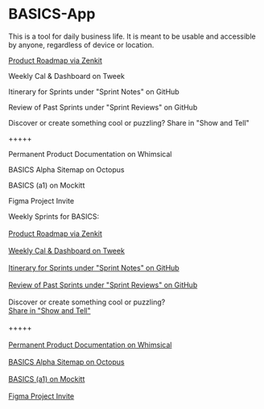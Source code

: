 # BASICS-App

This is a tool for daily business life. It is meant to be usable and accessible by anyone, regardless of device or location.

[Product Roadmap via Zenkit](https://public.zenkit.com/c/v7dT3fZ2d/product-roadmap?v=_ET2I9oMz&hide=views,workspaceLists)

Weekly Cal & Dashboard on Tweek

Itinerary for Sprints under "Sprint Notes" on GitHub

Review of Past Sprints under "Sprint Reviews" on GitHub

Discover or create something cool or puzzling?
Share in "Show and Tell"

+++++

Permanent Product Documentation on Whimsical

 BASICS Alpha Sitemap on Octopus

BASICS (a1) on Mockitt

Figma Project Invite

<html-blob><u></u><u></u><u></u><u></u>Weekly Sprints for BASICS:<u></u><br><u></u><br><a href="https://public.zenkit.com/c/v7dT3fZ2d/product-roadmap?v=_ET2I9oMz&hide=views,workspaceLists" id="ow3213" __is_owner="true">Product Roadmap via Zenkit</a><br><u></u><br><a href="https://tweek.so/share/AR9974Wt0jNDNsdS8fi4" id="ow3217" __is_owner="true"><u>Weekly Cal & Dashboard on Tweek</u></a><br><br><a href="https://github.com/londonstreet/BASICS-app/discussions/categories/sprint-notes" id="ow3221" __is_owner="true">Itinerary for Sprints under "Sprint Notes" on GitHub</a><br><br><a href="https://github.com/londonstreet/BASICS-app/discussions/categories/sprint-reviews" id="ow3225" __is_owner="true">Review of Past Sprints under "Sprint Reviews" on GitHub</a><u></u><br><br>Discover or create something cool or puzzling?<br><a href="https://github.com/londonstreet/BASICS-app/discussions/categories/show-and-tell">Share in "Show and Tell"</a><u></u><br><br>+++++<br><br><a href="https://whimsical.com/prototypes-Vt7XgvJvKFw55AMvwMVQJ5" id="ow3229" __is_owner="true">Permanent Product Documentation on Whimsical</a><br><br><a href="https://octopus.do/2vv4xht18lz" id="ow3233" __is_owner="true"> BASICS Alpha Sitemap on Octopus</a><br><br><a href="https://mockittapp.wondershare.com/app/8934f922c08a49dcc3485f4aca18f11eff6bd7cf?simulator_type=device" id="ow3237" __is_owner="true">BASICS (a1) on Mockitt</a><u></u><u></u></html-blob><br><br><a href="https://www.figma.com/team_invite/redeem/ElFaZEJBdHfr4K1hGTYSR6" id="ow3241" __is_owner="true">Figma Project Invite</a>
